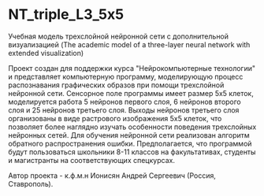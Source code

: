 # NT_triple_L3_5x5
Учебная модель трехслойной нейронной сети с дополнительной визуализацией (The academic model of a three-layer neural network with extended visualization) 

Проект создан для поддержки курса "Нейрокомпьютерные технологии" и представляет компьютерную программу, моделирующую процесс распознавания графических образов при помощи трехслойной нейронной сети. Сенсорное поле программы имеет размер 5x5 клеток, моделируется работа 5 нейронов первого слоя, 6 нейронов второго слоя и 25 нейронов третьего слоя. Выходы нейронов третьего слоя организованы в виде растрового изображения 5х5 клеток, что позволяет более наглядно изучать особенности поведения трехслойных нейронных сетей. Для обучения нейронной сети реализован алгоритм обратного распространения ошибки. Предполагается, что программой будут пользоваться школьники 8-11 классов на факультативах, студенты и магистранты на соответствующих спецкурсах.

Автор проекта - к.ф.м.н Ионисян Андрей Сергеевич (Россия, Ставрополь).
